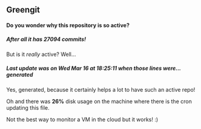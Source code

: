 ## Greengit

#### Do you wonder why this repository is so active?

##### After all it has 27094 commits!

But is it *really* active? Well...

##### Last update was on Wed Mar 16 at 18:25:11 when those lines were... generated

Yes, generated, because it certainly helps a lot to have such an active repo!

Oh and there was **26%** disk usage on the machine
where there is the cron updating this file.

Not the best way to monitor a VM in the cloud but it works! :)
